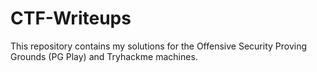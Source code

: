 # CTF-Writeups
This repository contains my solutions for the Offensive Security Proving Grounds (PG Play) and Tryhackme machines.
